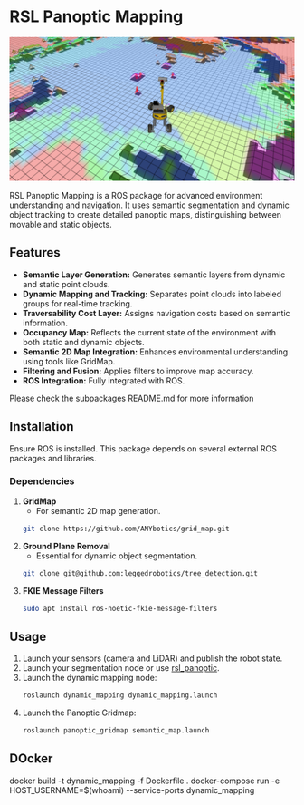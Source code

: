 # RSL Panoptic Mapping

![overview.png](docs%2Foverview.png)

RSL Panoptic Mapping is a ROS package for advanced environment understanding and navigation. It uses semantic segmentation and dynamic object tracking to create detailed panoptic maps, distinguishing between movable and static objects.

## Features

- **Semantic Layer Generation:** Generates semantic layers from dynamic and static point clouds.
- **Dynamic Mapping and Tracking:** Separates point clouds into labeled groups for real-time tracking.
- **Traversability Cost Layer:** Assigns navigation costs based on semantic information.
- **Occupancy Map:** Reflects the current state of the environment with both static and dynamic objects.
- **Semantic 2D Map Integration:** Enhances environmental understanding using tools like GridMap.
- **Filtering and Fusion:** Applies filters to improve map accuracy.
- **ROS Integration:** Fully integrated with ROS.

Please check the subpackages README.md for more information

## Installation

Ensure ROS is installed. This package depends on several external ROS packages and libraries.

### Dependencies

1. **GridMap**
    - For semantic 2D map generation.
    ```bash
    git clone https://github.com/ANYbotics/grid_map.git
    ```
2. **Ground Plane Removal**
    - Essential for dynamic object segmentation.
    ```bash
    git clone git@github.com:leggedrobotics/tree_detection.git
    ```
3. **FKIE Message Filters**
    ```bash
    sudo apt install ros-noetic-fkie-message-filters
    ```

## Usage

1. Launch your sensors (camera and LiDAR) and publish the robot state.
2. Launch your segmentation node or use [rsl_panoptic](git@github.com:leggedrobotics/rsl_panoptic.git).
3. Launch the dynamic mapping node:
    ```bash
    roslaunch dynamic_mapping dynamic_mapping.launch
    ```
4. Launch the Panoptic Gridmap:
    ```bash
    roslaunch panoptic_gridmap semantic_map.launch
    ```

## DOcker
docker build -t dynamic_mapping -f Dockerfile .
docker-compose run -e HOST_USERNAME=$(whoami) --service-ports  dynamic_mapping